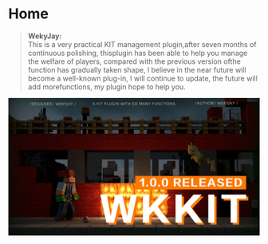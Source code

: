 # Home

> **WekyJay:**<br>
> This is a very practical KIT management plugin,after seven months of continuous polishing, thisplugin has been able to help you manage the welfare of players, compared with the previous version ofthe function has gradually taken shape, l believe in the near future will become a well-known plug-in, I will continue to update, the future will add morefunctions, my plugin hope to help you.

![cover](images/coverimg.jpg)
